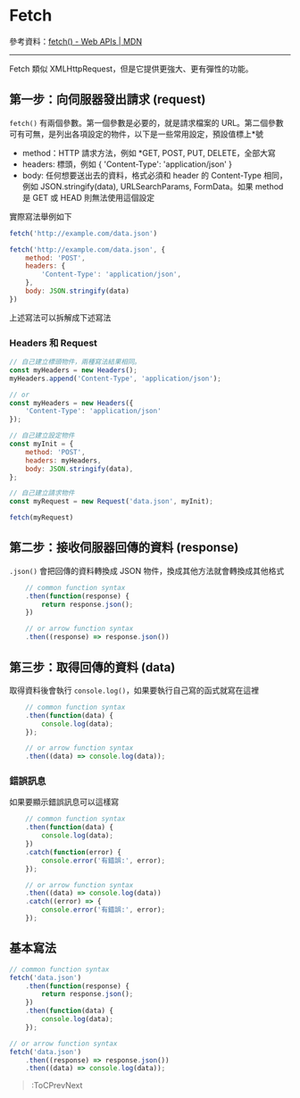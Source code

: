 # Fetch

參考資料：[fetch() - Web APIs | MDN](https://developer.mozilla.org/en-US/docs/Web/API/fetch)

---

Fetch 類似 XMLHttpRequest，但是它提供更強大、更有彈性的功能。

## 第一步：向伺服器發出請求 (request)

`fetch()` 有兩個參數。第一個參數是必要的，就是請求檔案的 URL。第二個參數可有可無，是列出各項設定的物件，以下是一些常用設定，預設值標上*號

* method：HTTP 請求方法，例如 *GET, POST, PUT, DELETE，全部大寫
* headers: 標頭，例如 { 'Content-Type': 'application/json' }
* body: 任何想要送出去的資料，格式必須和 header 的 Content-Type 相同，例如 JSON.stringify(data), URLSearchParams, FormData。如果 method 是 GET 或 HEAD 則無法使用這個設定

實際寫法舉例如下

```js
fetch('http://example.com/data.json')

fetch('http://example.com/data.json', {
	method: 'POST',
	headers: {
    	'Content-Type': 'application/json',
	},
	body: JSON.stringify(data)
})
```

上述寫法可以拆解成下述寫法

### Headers 和 Request

```js
// 自己建立標頭物件，兩種寫法結果相同。
const myHeaders = new Headers();
myHeaders.append('Content-Type', 'application/json');

// or
const myHeaders = new Headers({
	'Content-Type': 'application/json'
});

// 自己建立設定物件
const myInit = {
	method: 'POST',
	headers: myHeaders,
	body: JSON.stringify(data),
};

// 自己建立請求物件
const myRequest = new Request('data.json', myInit);

fetch(myRequest)
```

## 第二步：接收伺服器回傳的資料 (response)

`.json()` 會把回傳的資料轉換成 JSON 物件，換成其他方法就會轉換成其他格式

```js
	// common function syntax
	.then(function(response) {
    	return response.json();
  	})

	// or arrow function syntax
	.then((response) => response.json())
```

## 第三步：取得回傳的資料 (data)

取得資料後會執行 `console.log()`，如果要執行自己寫的函式就寫在這裡

```js
	// common function syntax
	.then(function(data) {
		console.log(data);
	});

	// or arrow function syntax
	.then((data) => console.log(data));
```

### 錯誤訊息

如果要顯示錯誤訊息可以這樣寫

```js
	// common function syntax
	.then(function(data) {
		console.log(data);
	})
	.catch(function(error) {
    	console.error('有錯誤:', error);
	});

	// or arrow function syntax
	.then((data) => console.log(data))
	.catch((error) => {
    	console.error('有錯誤:', error);
	});
```

## 基本寫法

```js
// common function syntax
fetch('data.json')
	.then(function(response) {
		return response.json();
	})
	.then(function(data) {
		console.log(data);
	});

// or arrow function syntax
fetch('data.json')
	.then((response) => response.json())
	.then((data) => console.log(data));
```

<!-- ## 完整範例

把上述程式碼整合成可執行的範例：[取得資料](/get-data) -->

> :ToCPrevNext